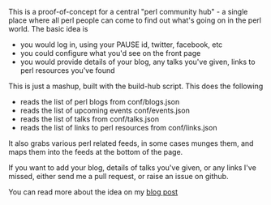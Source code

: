 This is a proof-of-concept for a central "perl community hub" - a single place where all perl people can come to find out what's going on in the perl world. The basic idea is

 * you would log in, using your PAUSE id, twitter, facebook, etc
 * you could configure what you'd see on the front page
 * you would provide details of your blog, any talks you've given, links to perl resources you've found

This is just a mashup, built with the build-hub script. This does the following

 * reads the list of perl blogs from conf/blogs.json
 * reads the list of upcoming events conf/events.json
 * reads the list of talks from conf/talks.json
 * reads the list of links to perl resources from conf/links.json

It also grabs various perl related feeds, in some cases munges them, and maps them into the feeds
at the bottom of the page.

If you want to add your blog, details of talks you've given, or any links I've missed,
either send me a pull request, or raise an issue on github.

You can read more about the idea on my [blog post](http://blogs.perl.org/users/neilb/2013/03/idea-perl-community-homepage.html)

